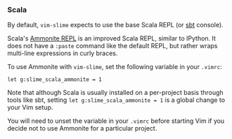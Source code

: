 
### Scala

By default, `vim-slime` expects to use the base Scala REPL
(or [sbt](https://www.scala-sbt.org/) console).

Scala's [Ammonite REPL](https://ammonite.io) is an improved Scala REPL,
similar to IPython. It does not have a `:paste` command like the default
REPL, but rather wraps multi-line expressions in curly braces.

To use Ammonite with `vim-slime`, set the following variable in your `.vimrc`:

```vim
let g:slime_scala_ammonite = 1
```

Note that although Scala is usually installed on a per-project basis
through tools like sbt, setting `let g:slime_scala_ammonite = 1`
is a global change to your Vim setup.

You will need to unset the variable in your `.vimrc` before starting Vim
if you decide not to use Ammonite for a particular project.
